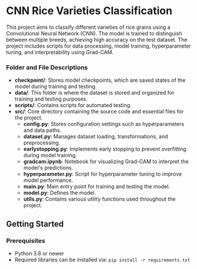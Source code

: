 # CNN Rice Varieties Classification

This project aims to classify different varieties of rice grains using a Convolutional Neural Network (CNN). The model is trained to distinguish between multiple breeds, achieving high accuracy on the test dataset. The project includes scripts for data processing, model training, hyperparameter tuning, and interpretability using Grad-CAM.

### Folder and File Descriptions

- **checkpoint/**: Stores model checkpoints, which are saved states of the model during training and testing.
- **data/**: This folder is where the dataset is stored and organized for training and testing purposes.
- **scripts/**: Contains scripts for automated testing.
- **src/**: Core directory containing the source code and essential files for the project.
  - **config.py**: Stores configuration settings such as hyperparameters and data paths.
  - **dataset.py**: Manages dataset loading, transformations, and preprocessing.
  - **earlystopping.py**: Implements early stopping to prevent overfitting during model training.
  - **gradcam.ipynb**: Notebook for visualizing Grad-CAM to interpret the model's predictions.
  - **hyperparameter.py**: Script for hyperparameter tuning to improve model performance.
  - **main.py**: Main entry point for training and testing the model.
  - **model.py**: Defines the model.
  - **utils.py**: Contains various utility functions used throughout the project.

## Getting Started

### Prerequisites

- Python 3.8 or newer
- Required libraries can be installed via:
  ```pip install -r requirements.txt```
